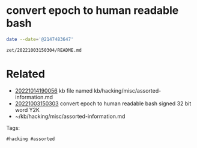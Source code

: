 # convert epoch to human readable bash
```bash
date --date='@2147483647'
```

` zet/20221003150304/README.md `

# Related

- [20221014190056](/zet/20221014190056/README.md) kb file named kb/hacking/misc/assorted-information.md
- [20221003150303](/zet/20221003150303/README.md) convert epoch to human readable bash signed 32 bit word Y2K
- ~/kb/hacking/misc/assorted-information.md

Tags:

    #hacking #assorted 
